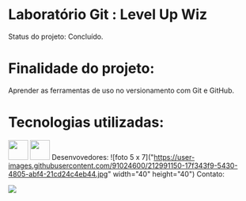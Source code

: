 # Laboratório Git : Level Up Wiz
Status do projeto: Concluído.
# Finalidade do projeto:
Aprender as ferramentas de uso no versionamento com Git e GitHub.
# Tecnologias utilizadas:
<img src="https://cdn.jsdelivr.net/gh/devicons/devicon/icons/git/git-original.svg" width="40" height="40"/> <img src="https://cdn.jsdelivr.net/gh/devicons/devicon/icons/github/github-original-wordmark.svg" width="40" height="40"/>
Desenvovedores:
![foto 5 x 7]("https://user-images.githubusercontent.com/91024600/212991150-17f343f9-5430-4805-abf4-21cd24c4eb44.jpg" width="40" height="40")
Contato:
<div>
<a href = "dionata.silva.santos.2018@gmail.com"><img src="https://img.shields.io/badge/Gmail-D14836?style=for-the-badge&logo=gmail&logoColor=white" target="_blank"></a>
